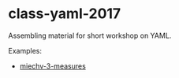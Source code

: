 # class-yaml-2017
Assembling material for short workshop on YAML.

Examples:
* [miechv-3-measures](https://rawgit.com/wibeasley/class-yaml-2017/master/analysis/miechv-3-measures/miechv-3-measures.html)
